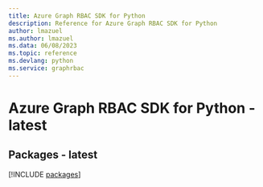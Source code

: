 ```yaml
---
title: Azure Graph RBAC SDK for Python
description: Reference for Azure Graph RBAC SDK for Python
author: lmazuel
ms.author: lmazuel
ms.data: 06/08/2023
ms.topic: reference
ms.devlang: python
ms.service: graphrbac
---
```

# Azure Graph RBAC SDK for Python - latest
## Packages - latest
[!INCLUDE [packages](graph-rbac-index.md)]